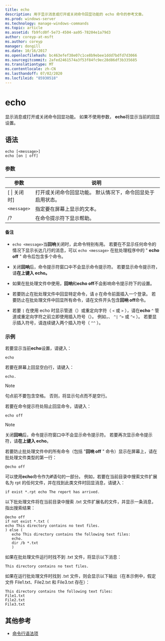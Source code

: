 ```yaml
---
title: echo
description: 用于显示消息或打开或关闭命令回显功能的 echo 命令的参考文章。
ms.prod: windows-server
ms.technology: manage-windows-commands
ms.topic: article
ms.assetid: fb9fcd0f-5e73-4504-aa95-78204e1a79d3
author: coreyp-at-msft
ms.author: coreyp
manager: dongill
ms.date: 10/16/2017
ms.openlocfilehash: bc463efef38e07c1ce8b9ebee1ddd7bdfd7d3066
ms.sourcegitcommit: 2afed2461574a3f53f84fc9ec28d86df3b335685
ms.translationtype: MT
ms.contentlocale: zh-CN
ms.lasthandoff: 07/02/2020
ms.locfileid: "85930518"
---
```

# <a name="echo"></a>echo

显示消息或打开或关闭命令回显功能。 如果不使用参数， **echo**将显示当前的回显设置。

## <a name="syntax"></a>语法

```
echo [<message>]
echo [on | off]
```

### <a name="parameters"></a>参数

| 参数 | 说明 |
| --------- | ----------- |
| [ \| 关闭时] | 打开或关闭命令回显功能。 默认情况下，命令回显处于启用状态。 |
| `<message>` | 指定要在屏幕上显示的文本。 |
| /? | 在命令提示符下显示帮助。 |

#### <a name="remarks"></a>备注

- `echo <message>`当**回响**关闭时，此命令特别有用。 若要在不显示任何命令的情况下显示长达几行的消息，可以 `echo <message>` 在批处理程序中的 " **echo off** " 命令后包含多个命令。

- 关闭**回响**后，命令提示符窗口中不会显示命令提示符。 若要显示命令提示符，请**在上键入 echo。**

- 如果在批处理文件中使用，**回响**和**echo off**不会影响命令提示符下的设置。

- 若要防止在批处理文件中回显特定命令，请 `@` 在命令前面插入一个登录。 若要防止在批处理文件中回显所有命令，请在文件开头包含**回响 off**命令。

- 若要 `|` 在使用 echo 时显示管道（）或重定向字符（ `<` 或 `>` ），请在**echo** `^` 管道或重定向字符之前立即使用插入符号（）。 例如，、 `^|` `^>` 或 `^<` ）。 若要显示插入符号，请连续键入两个插入符号（ `^^` ）。

### <a name="examples"></a>示例

若要显示当前**echo**设置，请键入：

```
echo
```

若要在屏幕上回显空白行，请键入：

```
echo.
```

> [!NOTE]
> 句点前不要包含空格。 否则，将显示句点而不是空行。

若要在命令提示符处阻止回显命令，请键入：

```
echo off
```

> [!NOTE]
> 关闭**回响**后，命令提示符窗口中不会显示命令提示符。 若要再次显示命令提示符，请**在上键入 echo**。

若要防止批处理文件中的所有命令（包括 "**回响 off** " 命令）显示在屏幕上，请在批处理文件类型的第一行：

```
@echo off
```

可以使用**echo**命令作为**if**语句的一部分。 例如，若要在当前目录中搜索文件扩展名为 rpt 的任何文件，并在找到此类文件时回显消息，请键入：

```
if exist *.rpt echo The report has arrived.
```

以下批处理文件将在当前目录中搜索 .txt 文件扩展名的文件，并显示一条消息，指出搜索结果：

```
@echo off
if not exist *.txt (
echo This directory contains no text files.
) else (
   echo This directory contains the following text files:
   echo.
   dir /b *.txt
   )
```

如果在批处理文件运行时找不到 .txt 文件，将显示以下消息：

```
This directory contains no text files.
```

如果在运行批处理文件时找到 .txt 文件，则会显示以下输出（在本示例中，假定文件 File1.txt、File2.txt 和 File3.txt 存在）：

```
This directory contains the following text files:
File1.txt
File2.txt
File3.txt
```

## <a name="additional-references"></a>其他参考

- [命令行语法项](command-line-syntax-key.md)
